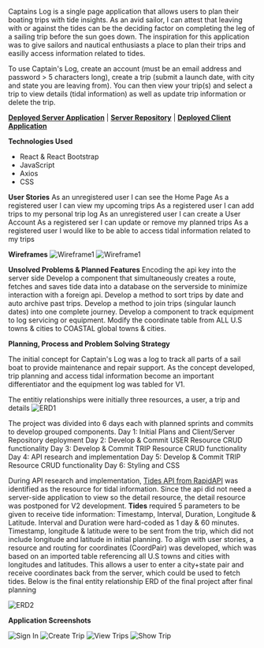 Captains Log is a single page application that allows users to plan their boating trips with tide insights. As an avid sailor, I can attest that leaving with or against the tides can be the deciding factor on completing the leg of a sailing trip before the sun goes down. The inspiration for this application was to give sailors and nautical enthusiasts a place to plan their trips and easilly access information related to tides. 

To use Captain's Log, create an account (must be an email address and password > 5 characters long), create a trip (submit a launch date, with city and state you are leaving from). You can then view your trip(s) and select a trip to view details (tidal information) as well as update trip information or delete the trip.

**[Deployed Server Application](https://nautical-trip-planner.herokuapp.com/)** |
**[Server Repository](https://github.com/MachopCodes/Nautical-Trip-Planner-Server)** |
**[Deployed Client Application](https://machopcodes.github.io/Tide_Planner/)**

**Technologies Used**
- React & React Bootstrap
- JavaScript
- Axios
- CSS

**User Stories**
As an unregistered user I can see the Home Page
As a registered user I can view my upcoming trips
As a registered user I can add trips to my personal trip log
As an unregistered user I can create a User Account
As a registered ser I can update or remove my planned trips
As a registered user I would like to be able to access tidal information related to my trips

**Wireframes**
![Wireframe1](https://github.com/MachopCodes/Tide_Planner/blob/master/public/Wireframe1.PNG)
![Wireframe1](https://github.com/MachopCodes/Tide_Planner/blob/master/public/Wireframe2.PNG)

**Unsolved Problems & Planned Features**
Encoding the api key into the server side
Develop a component that simultaneously creates a route, fetches and saves tide data into a database on the serverside to minimize interaction with a foreign api. 
Develop a method to sort trips by date and auto archive past trips. 
Develop a method to join trips (singular launch dates) into one complete journey.
Develop a component to track equipment to log servicing or equipment. 
Modify the coordinate table from ALL U.S towns & cities to COASTAL global towns & cities. 

**Planning, Process and Problem Solving Strategy**

The initial concept for Captain's Log was a log to track all parts of a sail boat to provide maintenance and repair support. As the concept developed, trip planning and access tidal information become an important differentiator and the equipment log was tabled for V1.

The entitiy relationships were initially three resources, a user, a trip and details
![ERD1](https://github.com/MachopCodes/Tide_Planner/blob/master/public/ERD1.PNG)

The project was divided into 6 days each with planned sprints and commits to develop grouped components.
Day 1: Initial Plans and Client/Server Repository deployment
Day 2: Develop & Commit USER Resource CRUD functionality
Day 3: Develop & Commit TRIP Resource CRUD functionality
Day 4: API research and implementation
Day 5: Develop & Commit TRIP Resource CRUD functionality
Day 6: Styling and CSS

During API research and implementation,  [Tides API from RapidAPI](https://rapidapi.com/apihood/api/tides) was identified as the resource for tidal information. Since the  api did not need a server-side application to view so the detail resource, the detail resource was postponed for V2 development. **Tides** required 5 parameters to be given to receive tide information: Timestamp,	Interval,	Duration, Longitude & Latitude. Interval and Duration were hard-coded as 1 day & 60 minutes. Timestamp, longitude & latitude were to be sent from the trip, which did not include longitude and latitude in initial planning. To align with user stories, a resource and routing for coordinates (CoordPair) was developed, which was based on an imported table referencing all U.S towns and cities with longitudes and latitudes. This allows a user to enter a city+state pair and receive coordinates back from the server, which could be used to fetch tides. Below is the final entity relationship ERD of the final project after final planning

![ERD2](https://github.com/MachopCodes/Tide_Planner/blob/master/public/ERD1.PNG)

**Application Screenshots**

![Sign In](https://github.com/MachopCodes/Tide_Planner/blob/master/public/CL%20Log%20In.PNG)
![Create Trip](https://github.com/MachopCodes/Tide_Planner/blob/master/public/CL%20Create%20Trip.PNG)
![View Trips](https://github.com/MachopCodes/Tide_Planner/blob/master/public/CL%20View%20Trip.PNG)
![Show Trip](https://github.com/MachopCodes/Tide_Planner/blob/master/public/CL%20Show%20Trip.PNG)
